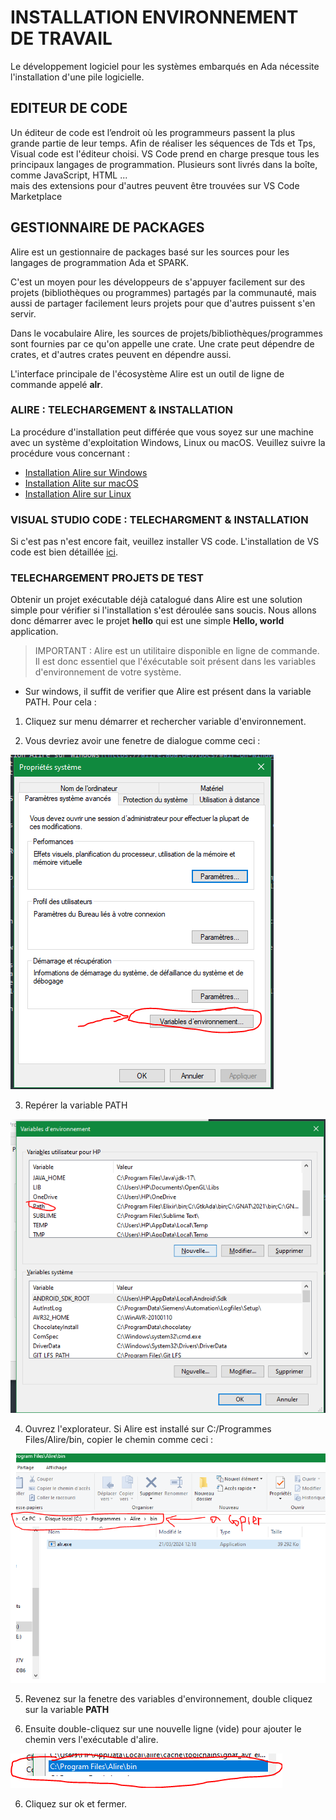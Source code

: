 # INSTALLATION ENVIRONNEMENT DE TRAVAIL


Le développement logiciel pour les systèmes embarqués en Ada nécessite l'installation d'une pile logicielle.


## EDITEUR DE CODE


Un éditeur de code est l’endroit où les programmeurs passent la plus grande partie de leur temps.
Afin de réaliser les séquences de Tds et Tps, Visual code est l'éditeur choisi. VS Code prend en charge presque 
tous les principaux langages de programmation. Plusieurs sont livrés dans la boîte, comme JavaScript, HTML ...  
mais des extensions pour d'autres peuvent être trouvées sur VS Code Marketplace


## GESTIONNAIRE DE PACKAGES


Alire est un gestionnaire de packages basé sur les sources pour les langages de programmation Ada et SPARK.

C'est un moyen pour les développeurs de s'appuyer facilement sur des projets (bibliothèques ou programmes) partagés par la communauté, 
mais aussi de partager facilement leurs projets pour que d'autres puissent s'en servir.

Dans le vocabulaire Alire, les sources de projets/bibliothèques/programmes sont fournies par ce qu'on appelle une crate. 
Une crate peut dépendre de crates, et d'autres crates peuvent en dépendre aussi.

L'interface principale de l'écosystème Alire est un outil de ligne de commande appelé **alr**.


### ALIRE : TELECHARGEMENT & INSTALLATION


La procédure d'installation peut différée que vous soyez sur une machine avec un système d'exploitation Windows, Linux ou macOS.
Veuillez suivre la procédure vous concernant :


- [Installation Alire sur Windows](https://alire.ada.dev/docs/#alr-on-windows)
- [Installation Alite sur macOS](https://alire.ada.dev/docs/#alr-on-macos)
- [Installation Alire sur Linux](https://alire.ada.dev/docs/#alr-on-linux)


### VISUAL STUDIO CODE : TELECHARGMENT & INSTALLATION


Si c'est pas n'est encore fait, veuillez installer VS code. L'installation de VS code est bien détaillée [ici](https://code.visualstudio.com/download).


### TELECHARGEMENT PROJETS DE TEST


Obtenir un projet exécutable déjà catalogué dans Alire est une solution simple pour vérifier si l'installation s'est déroulée sans soucis.
Nous allons donc démarrer avec le projet **hello** qui est une simple **Hello, world** application.

> IMPORTANT : Alire est un utilitaire disponible en ligne de commande. Il est donc essentiel que l'éxécutable soit présent dans les variables d'environnement de votre
système.

- Sur windows, il suffit de verifier que Alire est présent dans la variable PATH. Pour cela :

1. Cliquez sur menu démarrer et rechercher variable d'environnement.

2. Vous devriez avoir une fenetre de dialogue comme ceci :

![variable environnment](./images/variable_env.PNG)

3. Repérer la variable PATH

![path](./images/variable_path.PNG)

4. Ouvrez l'explorateur. Si Alire est installé sur C:/Programmes Files/Alire/bin, copier le chemin comme ceci :

![path to copy](./images/path_to_copy.PNG)

5. Revenez sur la fenetre des variables d'environnement, double cliquez sur la variable **PATH**

6. Ensuite double-cliquez sur une nouvelle ligne (vide) pour ajouter le chemin vers l'exécutable d'alire.

![alire path](./images/alire_path.PNG)

6. Cliquez sur ok et fermer.
